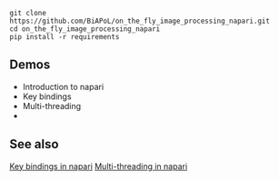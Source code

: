 ```
git clone https://github.com/BiAPoL/on_the_fly_image_processing_napari.git
cd on_the_fly_image_processing_napari
pip install -r requirements
```

## Demos
* Introduction to napari
* Key bindings
* Multi-threading
* 


## See also
[Key bindings in napari](https://napari.org/guides/stable/connecting_events.html)
[Multi-threading in napari](https://napari.org/guides/stable/threading.html)
